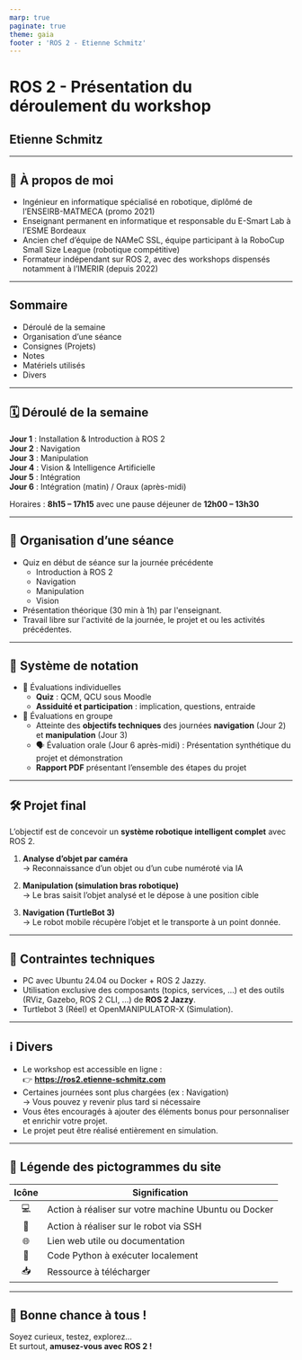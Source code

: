 ```yaml
---
marp: true
paginate: true
theme: gaia
footer : 'ROS 2 - Etienne Schmitz'
---
```


<style>
    footer {
        text-align: right;
        margin-right : 50px;
    }
</style>

<!-- _class: lead -->
<!-- _paginate: false -->
<!-- _footer: "" -->
 
# ROS 2 - Présentation du déroulement du workshop

## Etienne Schmitz

---

## 👤 À propos de moi

- Ingénieur en informatique spécialisé en robotique, diplômé de l’ENSEIRB-MATMECA (promo 2021)
- Enseignant permanent en informatique et responsable du E-Smart Lab à l’ESME Bordeaux
- Ancien chef d’équipe de NAMeC SSL, équipe participant à la RoboCup Small Size League (robotique compétitive)
- Formateur indépendant sur ROS 2, avec des workshops dispensés notamment à l’IMERIR (depuis 2022)

---

<!-- _class: lead -->

## Sommaire

- Déroulé de la semaine
- Organisation d’une séance
- Consignes (Projets)
- Notes
- Matériels utilisés
- Divers

---

## 🗓️ Déroulé de la semaine

**Jour 1** : Installation & Introduction à ROS 2  
**Jour 2** : Navigation  
**Jour 3** : Manipulation  
**Jour 4** : Vision & Intelligence Artificielle  
**Jour 5** : Intégration  
**Jour 6** : Intégration (matin) / Oraux (après-midi)

Horaires : **8h15 – 17h15** avec une pause déjeuner de **12h00 – 13h30**

---

## 📅 Organisation d’une séance

- Quiz en début de séance sur la journée précédente 
    - Introduction à ROS 2
    - Navigation
    - Manipulation
    - Vision
- Présentation théorique (30 min à 1h) par l'enseignant.
- Travail libre sur l'activité de la journée, le projet et ou les activités précédentes.

--- 

## 📝 Système de notation

- 🎯 Évaluations individuelles
    - **Quiz** : QCM, QCU sous Moodle
    - **Assiduité et participation** : implication, questions, entraide
- 👥 Évaluations en groupe
    - Atteinte des **objectifs techniques** des journées **navigation** (Jour 2) et **manipulation** (Jour 3)
    - 🗣️ Évaluation orale (Jour 6 après-midi) : Présentation synthétique du projet et démonstration
    - **Rapport PDF** présentant l’ensemble des étapes du projet


---

## 🛠️ Projet final

L’objectif est de concevoir un **système robotique intelligent complet** avec ROS 2.
1. **Analyse d’objet par caméra**  
   → Reconnaissance d’un objet ou d’un cube numéroté via IA

2. **Manipulation (simulation bras robotique)**  
   → Le bras saisit l’objet analysé et le dépose à une position cible

3. **Navigation (TurtleBot 3)**  
   → Le robot mobile récupère l’objet et le transporte à un point donnée.

---

## 🧪 Contraintes techniques

- PC avec Ubuntu 24.04 ou Docker + ROS 2 Jazzy.
- Utilisation exclusive des composants (topics, services, ...) et des outils (RViz, Gazebo, ROS 2 CLI, ...) de **ROS 2 Jazzy**.
- Turtlebot 3 (Réel) et OpenMANIPULATOR-X (Simulation). 

---

## ℹ️ Divers

- Le workshop est accessible en ligne :  
  👉 **https://ros2.etienne-schmitz.com**
- Certaines journées sont plus chargées (ex : Navigation)  
  → Vous pouvez y revenir plus tard si nécessaire
- Vous êtes encouragés à ajouter des éléments bonus pour personnaliser et enrichir votre projet.
- Le projet peut être réalisé entièrement en simulation.


---
<!-- _class: lead -->

## 🧭 Légende des pictogrammes du site

| Icône | Signification                                         |
| :---: | ----------------------------------------------------- |
|   💻  | Action à réaliser sur votre machine Ubuntu ou Docker  |
|   🤖  | Action à réaliser sur le robot via SSH                |
|   🌐  | Lien web utile ou documentation                       |
|   🐍  | Code Python à exécuter localement                     |
|   📥  | Ressource à télécharger                               |

---

<!-- _class: lead -->
<!-- _paginate: false -->
<!-- _footer: "" -->

## 🎤 Bonne chance à tous !

Soyez curieux, testez, explorez…  
Et surtout, **amusez-vous avec ROS 2 !**


